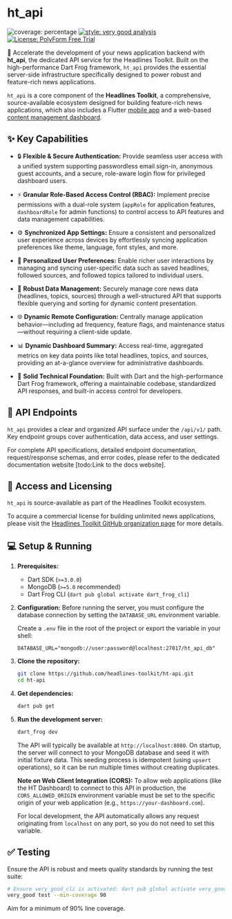 # ht_api

![coverage: percentage](https://img.shields.io/badge/coverage-xx-green)
[![style: very good analysis](https://img.shields.io/badge/style-very_good_analysis-B22C89.svg)](https://pub.dev/packages/very_good_analysis)
[![License: PolyForm Free Trial](https://img.shields.io/badge/License-PolyForm%20Free%20Trial-blue)](https://polyformproject.org/licenses/free-trial/1.0.0)

🚀 Accelerate the development of your news application backend with **ht_api**, the
dedicated API service for the Headlines Toolkit. Built on the high-performance
Dart Frog framework, `ht_api` provides the essential server-side infrastructure
specifically designed to power robust and feature-rich news applications.

`ht_api` is a core component of the **Headlines Toolkit**, a comprehensive,
source-available ecosystem designed for building feature-rich news
applications, which also includes a Flutter [mobile app](https://github.com/headlines-toolkit/ht-main) and a web-based [content
management dashboard](https://github.com/headlines-toolkit/ht-dashboard).

## ✨ Key Capabilities

*   🔒 **Flexible & Secure Authentication:** Provide seamless user access with
    a unified system supporting passwordless email sign-in, anonymous guest
    accounts, and a secure, role-aware login flow for privileged dashboard
    users.

*   ⚡️ **Granular Role-Based Access Control (RBAC):** Implement precise
    permissions with a dual-role system (`appRole` for application features,
    `dashboardRole` for admin functions) to control access to API features
    and data management capabilities.

*   ⚙️ **Synchronized App Settings:** Ensure a consistent and personalized user
    experience across devices by effortlessly syncing application preferences
    like theme, language, font styles, and more.

*   👤 **Personalized User Preferences:** Enable richer user interactions by
    managing and syncing user-specific data such as saved headlines, followed
    sources, and followed topics tailored to individual users.

*   💾 **Robust Data Management:** Securely manage core news data (headlines,
    topics, sources) through a well-structured API that supports flexible
    querying and sorting for dynamic content presentation.

*   🌐 **Dynamic Remote Configuration:** Centrally manage application
    behavior—including ad frequency, feature flags, and maintenance status—without
    requiring a client-side update.

*   📊 **Dynamic Dashboard Summary:** Access real-time, aggregated metrics on
    key data points like total headlines, topics, and sources, providing
    an at-a-glance overview for administrative dashboards.

*   🔧 **Solid Technical Foundation:** Built with Dart and the high-performance
    Dart Frog framework, offering a maintainable codebase, standardized API
    responses, and built-in access control for developers.

## 🔌 API Endpoints

`ht_api` provides a clear and organized API surface under the `/api/v1/` path.
Key endpoint groups cover authentication, data access, and user settings.

For complete API specifications, detailed endpoint documentation,
request/response schemas, and error codes, please refer to the dedicated
documentation website [todo:Link to the docs website].

## 🔑 Access and Licensing

`ht_api` is source-available as part of the Headlines Toolkit ecosystem.

To acquire a commercial license for building unlimited news applications, please visit 
the [Headlines Toolkit GitHub organization page](https://github.com/headlines-toolkit)
for more details.

## 💻 Setup & Running

1.  **Prerequisites:**
    *   Dart SDK (`>=3.0.0`)
    *   MongoDB (`>=5.0` recommended)
    *   Dart Frog CLI (`dart pub global activate dart_frog_cli`)

2.  **Configuration:**
    Before running the server, you must configure the database connection by
    setting the `DATABASE_URL` environment variable.

    Create a `.env` file in the root of the project or export the variable in
    your shell:
    ```
    DATABASE_URL="mongodb://user:password@localhost:27017/ht_api_db"
    ```

3.  **Clone the repository:**
    ```bash
    git clone https://github.com/headlines-toolkit/ht-api.git
    cd ht-api
    ```
4.  **Get dependencies:**
    ```bash
    dart pub get
    ```
5.  **Run the development server:**
    ```bash
    dart_frog dev
    ```
    The API will typically be available at `http://localhost:8080`. On startup,
    the server will connect to your MongoDB database and seed it with initial
    fixture data. This seeding process is idempotent (using `upsert`
    operations), so it can be run multiple times without creating duplicates.


    **Note on Web Client Integration (CORS):** To allow web applications (like
    the HT Dashboard) to connect to this API in production, the
    `CORS_ALLOWED_ORIGIN` environment variable must be set to the specific
    origin of your web application (e.g., `https://your-dashboard.com`).

    For local development, the API automatically allows any request
    originating from `localhost` on any port, so you do not need to set this
    variable.

## ✅ Testing

Ensure the API is robust and meets quality standards by running the test suite:

```bash
# Ensure very_good_cli is activated: dart pub global activate very_good_cli
very_good test --min-coverage 90
```

Aim for a minimum of 90% line coverage.
